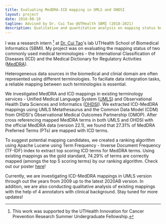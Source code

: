```yaml
---
title: Evaluating MedDRA-ICD mapping in UMLS and OHDSI
layout: project
date: 2018-08-10
tagline: Advised by Dr. Cui Tao @UTHealth SBMI (2018-2021)
description: Qualitative and quantitative analysis on mapping status between MedDRA and ICD
---
```


I was a research intern [^1] at [Dr. Cui Tao](https://sbmi.uth.edu/faculty-and-staff/cui-tao.htm)'s lab UTHealth School of Biomedical Informatics (SBMI). My project was on evaluating the mapping status of two commonly used medical terminologies - the International Classification of Diseases (ICD) and the Medical Dictionary for Regulatory Activities ([MedDRA](https://www.meddra.org/)). 

Heterogeneous data sources in the biomedical and clinial domain are often represented using different terminologies. To faciliate data integration tasks, a reliable mapping between such terminologies is essential.

We investigated MedDRA and ICD mappings in existing terminology services - Unified Medical Language System ([UMLS](https://www.nlm.nih.gov/research/umls/index.html)) and Observational Health Data Sciences and Informatics ([OHDSI](https://ohdsi.org/)). We extracted ICD-MedDRA mappings using UMLS Metathesaurus and the Common Data Model (CDM) from OHDSI's Observational Medical Outcomes Partnership (OMOP). After cross referencing mapped MedDRA terms in both UMLS and OHDSI with the official MedDRA data (version 22.1), we found that 27.31% of MedDRA Preferred Terms (PTs) are mapped with ICD terms.

To suggest potential mapping candidates, we created a ranking algorithm using Apache Lucene using Term Frequency - Inverse Document Frequency (TF-IDF) index to extract top scoring ICD terms for MedDRA terms. Using existing mappings as the gold standard, 74.29% of terms are correctly mapped (amongs the top 5 scoring terms) by our ranking algorithm. Check out our poster [here](/assets/projects/cprit-poster.pdf)!

Currently, we are investigating ICD-MedDRA mappings in UMLS version through out the years from 2009 up to the latest 2020AB version. In addition, we are also conducting qualitative analysis of existing mappings with the help of 4 annotators with clinical background. Stay tuned for more updates!
  

[^1]: This work was supported by the UTHealth Innovation for Cancer Prevention Research Summer Undergraduate Fellowship.

